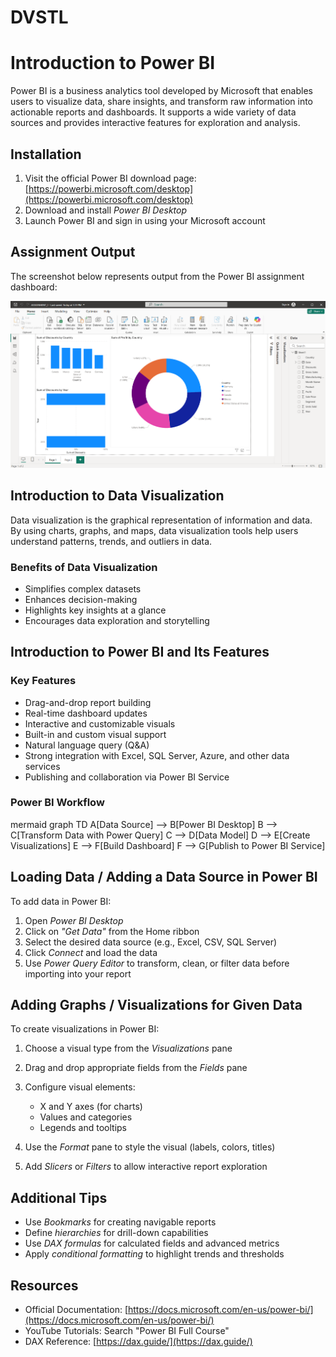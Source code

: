 # DVSTL

# Introduction to Power BI

Power BI is a business analytics tool developed by Microsoft that enables users to visualize data, share insights, and transform raw information into actionable reports and dashboards. It supports a wide variety of data sources and provides interactive features for exploration and analysis.

## Installation 

1. Visit the official Power BI download page: [https://powerbi.microsoft.com/desktop](https://powerbi.microsoft.com/desktop)
2. Download and install *Power BI Desktop*
3. Launch Power BI and sign in using your Microsoft account



## Assignment Output

The screenshot below represents output from the Power BI assignment dashboard:

<div align="center">
   <img src="../.git-config/images/01.png" alt="Assignment Screenshot" width="600"/>
</div>

## Introduction to Data Visualization

Data visualization is the graphical representation of information and data. By using charts, graphs, and maps, data visualization tools help users understand patterns, trends, and outliers in data.

### Benefits of Data Visualization

* Simplifies complex datasets
* Enhances decision-making
* Highlights key insights at a glance
* Encourages data exploration and storytelling

## Introduction to Power BI and Its Features

### Key Features

* Drag-and-drop report building
* Real-time dashboard updates
* Interactive and customizable visuals
* Built-in and custom visual support
* Natural language query (Q\&A)
* Strong integration with Excel, SQL Server, Azure, and other data services
* Publishing and collaboration via Power BI Service

### Power BI Workflow

mermaid
graph TD
    A[Data Source] --> B[Power BI Desktop]
    B --> C[Transform Data with Power Query]
    C --> D[Data Model]
    D --> E[Create Visualizations]
    E --> F[Build Dashboard]
    F --> G[Publish to Power BI Service]




## Loading Data / Adding a Data Source in Power BI

To add data in Power BI:

1. Open *Power BI Desktop*
2. Click on *"Get Data"* from the Home ribbon
3. Select the desired data source (e.g., Excel, CSV, SQL Server)
4. Click *Connect* and load the data
5. Use *Power Query Editor* to transform, clean, or filter data before importing into your report

## Adding Graphs / Visualizations for Given Data

To create visualizations in Power BI:

1. Choose a visual type from the *Visualizations* pane
2. Drag and drop appropriate fields from the *Fields* pane
3. Configure visual elements:

   * X and Y axes (for charts)
   * Values and categories
   * Legends and tooltips
4. Use the *Format* pane to style the visual (labels, colors, titles)
5. Add *Slicers* or *Filters* to allow interactive report exploration

## Additional Tips

* Use *Bookmarks* for creating navigable reports
* Define *hierarchies* for drill-down capabilities
* Use *DAX formulas* for calculated fields and advanced metrics
* Apply *conditional formatting* to highlight trends and thresholds

## Resources

* Official Documentation: [https://docs.microsoft.com/en-us/power-bi/](https://docs.microsoft.com/en-us/power-bi/)
* YouTube Tutorials: Search "Power BI Full Course"
* DAX Reference: [https://dax.guide/](https://dax.guide/)
